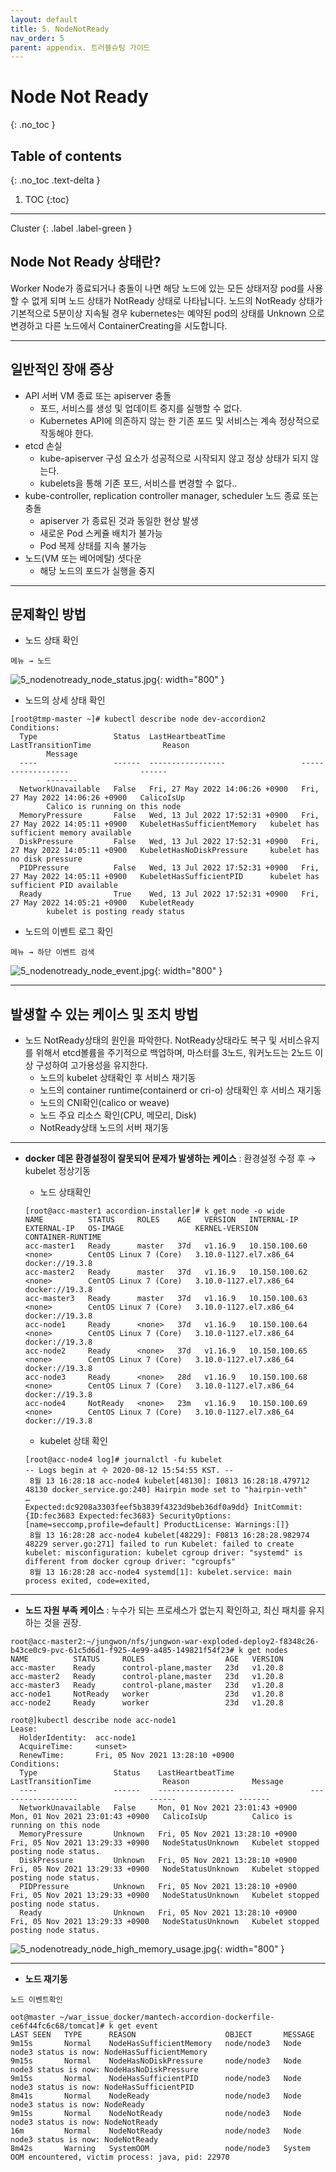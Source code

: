 ```yaml
---
layout: default
title: 5. NodeNotReady
nav_order: 5
parent: appendix. 트러블슈팅 가이드
---
```


# Node Not Ready
{: .no_toc }

## Table of contents
{: .no_toc .text-delta }

1. TOC
{:toc}

---

<div class="code-example" markdown="1">
Cluster
{: .label .label-green }
</div>

## Node Not Ready 상태란?

Worker Node가 종료되거나 충돌이 나면 해당 노드에 있는 모든 상태저장 pod를 사용할 수 없게 되며 노드 상태가 NotReady 상태로 나타납니다.
노드의 NotReady 상태가 기본적으로 5분이상 지속될 경우 kubernetes는 예약된 pod의 상태를 Unknown 으로 변경하고 다른 노드에서 ContainerCreating을 시도합니다.

---

## 일반적인 장애 증상

-	API 서버 VM 종료 또는 apiserver 충돌
    -	포드, 서비스를 생성 및 업데이트 중지를 실행할 수 없다.
    -	Kubernetes API에 의존하지 않는 한 기존 포드 및 서비스는 계속 정상적으로 작동해야 한다.
-	etcd 손실
    -	kube-apiserver 구성 요소가 성공적으로 시작되지 않고 정상 상태가 되지 않는다.
    -	kubelets을 통해 기존 포드, 서비스를 변경할 수 없다..
-	kube-controller, replication controller manager, scheduler 노드 종료 또는 충돌
    -	apiserver 가 종료된 것과 동일한 현상 발생
    -	새로운 Pod 스케쥴 배치가 불가능
    -	Pod 복제 상태를 지속 불가능
-	노드(VM 또는 베어메탈) 셧다운
    -	해당 노드의 포드가 실행을 중지


---

## 문제확인 방법

- 노드 상태 확인

`메뉴 → 노드`

![5_nodenotready_node_status.jpg](/assets/images/troubleshoot/5_nodenotready_node_status.jpg){: width="800" }

- 노드의 상세 상태 확인

```
[root@tmp-master ~]# kubectl describe node dev-accordion2
Conditions:
  Type                 Status  LastHeartbeatTime                 LastTransitionTime                Reason
        Message
  ----                 ------  -----------------                 ------------------                ------
        -------
  NetworkUnavailable   False   Fri, 27 May 2022 14:06:26 +0900   Fri, 27 May 2022 14:06:26 +0900   CalicoIsUp
        Calico is running on this node
  MemoryPressure       False   Wed, 13 Jul 2022 17:52:31 +0900   Fri, 27 May 2022 14:05:11 +0900   KubeletHasSufficientMemory   kubelet has sufficient memory available
  DiskPressure         False   Wed, 13 Jul 2022 17:52:31 +0900   Fri, 27 May 2022 14:05:11 +0900   KubeletHasNoDiskPressure     kubelet has no disk pressure
  PIDPressure          False   Wed, 13 Jul 2022 17:52:31 +0900   Fri, 27 May 2022 14:05:11 +0900   KubeletHasSufficientPID      kubelet has sufficient PID available
  Ready                True    Wed, 13 Jul 2022 17:52:31 +0900   Fri, 27 May 2022 14:05:21 +0900   KubeletReady
        kubelet is posting ready status
```

- 노드의 이벤트 로그 확인

`메뉴 → 하단 이벤트 검색`

![5_nodenotready_node_event.jpg](/assets/images/troubleshoot/5_nodenotready_node_event.jpg){: width="800" }

---

## 발생할 수 있는 케이스 및 조치 방법

- 노드 NotReady상태의 원인을 파악한다. NotReady상태라도 복구 및 서비스유지를 위해서 etcd볼륨을 주기적으로 백업하며, 마스터를 3노드, 워커노드는 2노드 이상 구성하여 고가용성을 유지한다. 
    -	노드의 kubelet 상태확인 후 서비스 재기동
    -	노드의  container runtime(containerd or cri-o) 상태확인 후 서비스 재기동
    -	노드의 CNI확인(calico or weave)
    -	노드 주요 리소스 확인(CPU, 메모리, Disk)
    -	NotReady상태 노드의 서버 재기동 


--- 

- **docker 데몬 환경설정이 잘못되어 문제가 발생하는 케이스** : 환경설정 수정 후 → kubelet 정상기동

  - 노드 상태확인

  ```
  [root@acc-master1 accordion-installer]# k get node -o wide
  NAME          STATUS     ROLES    AGE   VERSION   INTERNAL-IP     EXTERNAL-IP   OS-IMAGE                KERNEL-VERSION           CONTAINER-RUNTIME
  acc-master1   Ready      master   37d   v1.16.9   10.150.100.60   <none>        CentOS Linux 7 (Core)   3.10.0-1127.el7.x86_64   docker://19.3.8
  acc-master2   Ready      master   37d   v1.16.9   10.150.100.62   <none>        CentOS Linux 7 (Core)   3.10.0-1127.el7.x86_64   docker://19.3.8
  acc-master3   Ready      master   37d   v1.16.9   10.150.100.63   <none>        CentOS Linux 7 (Core)   3.10.0-1127.el7.x86_64   docker://19.3.8
  acc-node1     Ready      <none>   37d   v1.16.9   10.150.100.64   <none>        CentOS Linux 7 (Core)   3.10.0-1127.el7.x86_64   docker://19.3.8
  acc-node2     Ready      <none>   37d   v1.16.9   10.150.100.65   <none>        CentOS Linux 7 (Core)   3.10.0-1127.el7.x86_64   docker://19.3.8
  acc-node3     Ready      <none>   28d   v1.16.9   10.150.100.68   <none>        CentOS Linux 7 (Core)   3.10.0-1127.el7.x86_64   docker://19.3.8
  acc-node4     NotReady   <none>   23m   v1.16.9   10.150.100.69   <none>        CentOS Linux 7 (Core)   3.10.0-1127.el7.x86_64   docker://19.3.8
  ```

  - kubelet 상태 확인

  ```
  [root@acc-node4 log]# journalctl -fu kubelet
  -- Logs begin at 수 2020-08-12 15:54:55 KST. --
   8월 13 16:28:18 acc-node4 kubelet[48130]: I0813 16:28:18.479712   48130 docker_service.go:240] Hairpin mode set to "hairpin-veth"
  …
  Expected:dc9208a3303feef5b3839f4323d9beb36df0a9dd} InitCommit:{ID:fec3683 Expected:fec3683} SecurityOptions:[name=seccomp,profile=default] ProductLicense: Warnings:[]}
   8월 13 16:28:28 acc-node4 kubelet[48229]: F0813 16:28:28.982974   48229 server.go:271] failed to run Kubelet: failed to create kubelet: misconfiguration: kubelet cgroup driver: "systemd" is different from docker cgroup driver: "cgroupfs"
   8월 13 16:28:28 acc-node4 systemd[1]: kubelet.service: main process exited, code=exited,
  ```

---

- **노드 자원 부족 케이스** : 누수가 되는 프로세스가 없는지 확인하고, 최신 패치를 유지하는 것을 권장.

```
root@acc-master2:~/jungwon/nfs/jungwon-war-exploded-deploy2-f8348c26-b43ce0c9-pvc-61c5d6d1-f925-4e99-a485-149821f54f23# k get nodes
NAME          STATUS     ROLES                  AGE   VERSION
acc-master    Ready      control-plane,master   23d   v1.20.8
acc-master2   Ready      control-plane,master   23d   v1.20.8
acc-master3   Ready      control-plane,master   23d   v1.20.8
acc-node1     NotReady   worker                 23d   v1.20.8
acc-node2     Ready      worker                 23d   v1.20.8
```

```
root@]kubectl describe node acc-node1
Lease:
  HolderIdentity:  acc-node1
  AcquireTime:     <unset>
  RenewTime:       Fri, 05 Nov 2021 13:28:10 +0900
Conditions:
  Type                 Status    LastHeartbeatTime                 LastTransitionTime                Reason              Message
  ----                 ------    -----------------                 ------------------                ------              -------
  NetworkUnavailable   False     Mon, 01 Nov 2021 23:01:43 +0900   Mon, 01 Nov 2021 23:01:43 +0900   CalicoIsUp          Calico is running on this node
  MemoryPressure       Unknown   Fri, 05 Nov 2021 13:28:10 +0900   Fri, 05 Nov 2021 13:29:33 +0900   NodeStatusUnknown   Kubelet stopped posting node status.
  DiskPressure         Unknown   Fri, 05 Nov 2021 13:28:10 +0900   Fri, 05 Nov 2021 13:29:33 +0900   NodeStatusUnknown   Kubelet stopped posting node status.
  PIDPressure          Unknown   Fri, 05 Nov 2021 13:28:10 +0900   Fri, 05 Nov 2021 13:29:33 +0900   NodeStatusUnknown   Kubelet stopped posting node status.
  Ready                Unknown   Fri, 05 Nov 2021 13:28:10 +0900   Fri, 05 Nov 2021 13:29:33 +0900   NodeStatusUnknown   Kubelet stopped posting node status.
```

![5_nodenotready_node_high_memory_usage.jpg](/assets/images/troubleshoot/5_nodenotready_node_high_memory_usage.jpg){: width="800" }

---

- **노드 재기동**

`노드 이벤트확인`

```
oot@master ~/war_issue_docker/mantech-accordion-dockerfile-ce6f44fc6c68/tomcat]# k get event
LAST SEEN   TYPE      REASON                    OBJECT       MESSAGE
9m15s       Normal    NodeHasSufficientMemory   node/node3   Node node3 status is now: NodeHasSufficientMemory
9m15s       Normal    NodeHasNoDiskPressure     node/node3   Node node3 status is now: NodeHasNoDiskPressure
9m15s       Normal    NodeHasSufficientPID      node/node3   Node node3 status is now: NodeHasSufficientPID
8m41s       Normal    NodeReady                 node/node3   Node node3 status is now: NodeReady
9m15s       Normal    NodeNotReady              node/node3   Node node3 status is now: NodeNotReady
16m         Normal    NodeNotReady              node/node3   Node node3 status is now: NodeNotReady
8m42s       Warning   SystemOOM                 node/node3   System OOM encountered, victim process: java, pid: 22970
```